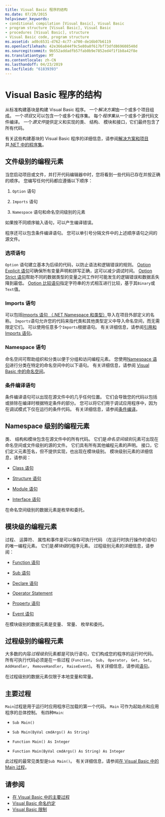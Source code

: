 ```yaml
---
title: Visual Basic 程序的结构
ms.date: 07/20/2015
helpviewer_keywords:
- conditional compilation [Visual Basic], Visual Basic
- program structure [Visual Basic], Visual Basic
- procedures [Visual Basic], structure
- Visual Basic code, program structure
ms.assetid: ad0c6531-d762-4c77-a700-de16b07b6119
ms.openlocfilehash: 42e366a844f9c5e80a8f617bf73dfd869608540d
ms.sourcegitcommit: 9b552addadfb57fab0b9e7852ed4f1f1b8a42f8e
ms.translationtype: MT
ms.contentlocale: zh-CN
ms.lasthandoff: 04/23/2019
ms.locfileid: "61839393"
---
```

# <a name="structure-of-a-visual-basic-program"></a>Visual Basic 程序的结构
从标准构建基块是构建 Visual Basic 程序。 一个*解决方案*由一个或多个项目组成。 一个*项目*又可以包含一个或多个程序集。 每个*程序集*从一个或多个源代码文件编译。 一个*源文件*提供定义和实现的类、 结构、 模块和接口，它们最终包含了所有代码。  
  
 有关这些构建基块的 Visual Basic 程序的详细信息，请参阅[解决方案和项目](/visualstudio/ide/solutions-and-projects-in-visual-studio)并[.NET 中的程序集](../../../standard/assembly/index.md)。  
  
## <a name="file-level-programming-elements"></a>文件级别的编程元素  
 当您启动项目或文件，并打开代码编辑器中时，您将看到一些代码已存在并按正确的顺序。 您编写任何代码都应遵循以下顺序：  
  
1. `Option` 语句  
  
2. `Imports` 语句  
  
3. `Namespace` 语句和命名空间级别的元素  
  
 如果按不同顺序输入语句，可以产生编译错误。  
  
 程序还可以包含条件编译语句。 您可以单引号分隔文件中的上述顺序语句之间的源文件。  
  
### <a name="option-statements"></a>选项语句  
 `Option` 语句建立基本为后续的代码，以防止语法和逻辑错误的规则。 [Option Explicit 语句](../../../visual-basic/language-reference/statements/option-explicit-statement.md)可确保所有变量声明和拼写正确，这可以减少调试时间。 [Option Strict 语句](../../../visual-basic/language-reference/statements/option-strict-statement.md)帮助不同的数据类型的变量之间工作时可能发生的逻辑错误和数据丢失降到最低。 [Option 比较语句](../../../visual-basic/language-reference/statements/option-compare-statement.md)指定字符串的方式相互进行比较，基于其`Binary`或`Text`值。  
  
### <a name="imports-statements"></a>Imports 语句  
 可以包括[Imports 语句 （.NET Namespace 和类型）](../../../visual-basic/language-reference/statements/imports-statement-net-namespace-and-type.md)导入在项目外部定义的名称。 `Imports`语句允许您的代码来指代类和其他类型定义中导入命名空间，而无需限定它们。 可以使用任意多个`Imports`根据语句。 有关详细信息，请参阅[引用和 Imports 语句](../../../visual-basic/programming-guide/program-structure/references-and-the-imports-statement.md)。  
  
### <a name="namespace-statements"></a>Namespace 语句  
 命名空间可帮助组织和分类以便于分组和访问编程元素。 您使用[Namespace 语句](../../../visual-basic/language-reference/statements/namespace-statement.md)进行分类在特定的命名空间中的以下语句。 有关详细信息，请参阅 [Visual Basic 中的命名空间](../../../visual-basic/programming-guide/program-structure/namespaces.md)。  
  
### <a name="conditional-compilation-statements"></a>条件编译语句  
 条件编译语句可以出现在源文件中的几乎任何位置。 它们会导致您的代码以包括或排除在编译时根据特定条件的部分。 您可以将它们用于调试应用程序中，因为在调试模式下仅在运行的条件代码。 有关详细信息，请参阅[条件编译](../../../visual-basic/programming-guide/program-structure/conditional-compilation.md)。  
  
## <a name="namespace-level-programming-elements"></a>Namespace 级别的编程元素  
 类、 结构和模块包含在源文件中的所有代码。 它们是*命名空间级别*元素可出现在命名空间或文件级别的源的文件。 它们具有所有其他编程元素的声明。 接口，它们定义元素签名，但不提供实现，也出现在模块级别。 模块级别元素的详细信息，请参阅：  
  
-   [Class 语句](../../../visual-basic/language-reference/statements/class-statement.md)  
  
-   [Structure 语句](../../../visual-basic/language-reference/statements/structure-statement.md)  
  
-   [Module 语句](../../../visual-basic/language-reference/statements/module-statement.md)  
  
-   [Interface 语句](../../../visual-basic/language-reference/statements/interface-statement.md)  
  
 在命名空间级别的数据元素是枚举和委托。  
  
## <a name="module-level-programming-elements"></a>模块级的编程元素  
 过程、 运算符、 属性和事件是可以保存可执行代码 （在运行时执行操作的语句） 的唯一编程元素。 它们是*模块级*的程序元素。 过程级别元素的详细信息，请参阅：  
  
-   [Function 语句](../../../visual-basic/language-reference/statements/function-statement.md)  
  
-   [Sub 语句](../../../visual-basic/language-reference/statements/sub-statement.md)  
  
-   [Declare 语句](../../../visual-basic/language-reference/statements/declare-statement.md)  
  
-   [Operator Statement](../../../visual-basic/language-reference/statements/operator-statement.md)  
  
-   [Property 语句](../../../visual-basic/language-reference/statements/property-statement.md)  
  
-   [Event 语句](../../../visual-basic/language-reference/statements/event-statement.md)  
  
 在模块级别的数据元素是变量、 常量、 枚举和委托。  
  
## <a name="procedure-level-programming-elements"></a>过程级别的编程元素  
 大多数的内容*过程级别*元素都是可执行语句，它们构成您的程序的运行时代码。 所有可执行代码必须是在一些过程 (`Function`， `Sub`， `Operator`， `Get`， `Set`， `AddHandler`， `RemoveHandler`， `RaiseEvent`)。 有关详细信息，请参阅[语句](../../../visual-basic/programming-guide/language-features/statements.md)。  
  
 在过程级别的数据元素仅限于本地变量和常量。  
  
## <a name="the-main-procedure"></a>主要过程  
 `Main`过程是用于运行时应用程序已加载的第一个代码。 `Main` 可作为起始点和应用程序的总体控制。 有四种`Main`:  
  
-   `Sub Main()`  
  
-   `Sub Main(ByVal cmdArgs() As String)`  
  
-   `Function Main() As Integer`  
  
-   `Function Main(ByVal cmdArgs() As String) As Integer`  
  
 此过程的最常见类型是`Sub Main()`。 有关详细信息，请参阅[在 Visual Basic 中的 Main 过程](../../../visual-basic/programming-guide/program-structure/main-procedure.md)。  
  
## <a name="see-also"></a>请参阅

- [在 Visual Basic 中的主要过程](../../../visual-basic/programming-guide/program-structure/main-procedure.md)
- [Visual Basic 命名约定](../../../visual-basic/programming-guide/program-structure/naming-conventions.md)
- [Visual Basic 限制](../../../visual-basic/programming-guide/program-structure/limitations.md)
